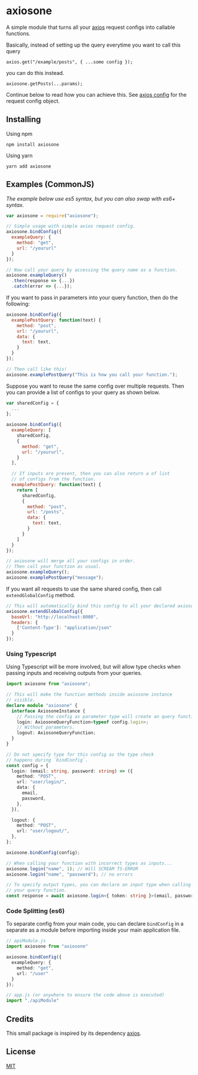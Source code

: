 # axiosone

A simple module that turns all your [axios](https://github.com/axios/axios) request configs into callable functions.

Basically, instead of setting up the query everytime you want to call this query

```
axios.get("/example/posts", { ...some config });
```

you can do this instead.

```
axiosone.getPosts(...params);
```
Continue below to read how you can achieve this. See [axios config](https://github.com/axios/axios/blob/dbc634cf700595845abc43604e1fb6cea903b97f/index.d.ts#L50) for the request config object.

## Installing

Using npm

`npm install axiosone`

Using yarn

`
yarn add axiosone
`

## Examples (CommonJS)

*The example below use es5 syntax, but you can also swap with es6+ syntax.*
```javascript
var axiosone = require("axiosone");

// Simple usage with simple axios request config.
axiosone.bindConfig({
  exampleQuery: {
    method: "get",
    url: "/yoururl"
  }
});

// Now call your query by accessing the query name as a function.
axiosone.exampleQuery()
  .then(response => {...})
  .catch(error => {...});
```

If you want to pass in parameters into your query function, then do the following:

```javascript
axiosone.bindConfig({
  examplePostQuery: function(text) {
    method: "post",
    url: "/yoururl",
    data: {
      text: text,
    }
  }
});

// Then call like this!
axiosone.examplePostQuery("This is how you call your function.");
```

Suppose you want to reuse the same config over multiple requests.
Then you can provide a list of configs to your query as shown below.

```javascript
var sharedConfig = {
  ...
};

axiosone.bindConfig({
  exampleQuery: [
    sharedConfig,
    {
      method: "get",
      url: "/yoururl",
    }
  ],

  // If inputs are present, then you can also return a of list
  // of configs from the function.
  examplePostQuery: function(text) {
    return [
      sharedConfig,
      {
        method: "post",
        url: "/posts",
        data: {
          text: text,
        }
      }
    ]
  }
});

// axiosone will merge all your configs in order.
// Then call your function as usual.
axiosone.exampleQuery();
axiosone.examplePostQuery("message");
```

If you want all requests to use the same shared config, then call `extendGlobalConfig` method.

```javascript
// This will automatically bind this config to all your declared axiosone functions.
axiosone.extendGlobalConfig({
  baseUrl: "http://localhost:8000",
  headers: {
    ['Content-Type']: "application/json"
  }
});
```

### Using Typescript

Using Typescript will be more involved, but will allow type checks when passing inputs and receiving outputs from
your queries.

```typescript
import axiosone from "axiosone";

// This will make the function methods inside axiosone instance
// visible.
declare module "axiosone" {
  interface AxiosoneInstance {
    // Passing the config as parameter type will create an query function with parameters.
    login: AxiosoneQueryFunction<typeof config.login>; 
    // Without parameters.
    logout: AxiosoneQueryFunction;
  }
}

// Do not specify type for this config as the type check
// happens during `bindConfig`.
const config = {
  login: (email: string, password: string) => ({
    method: "POST",
    url: "user/login/",
    data: {
      email,
      password,
    },
  }),

  logout: {
    method: "POST",
    url: "user/logout/",
  },
};

axiosone.bindConfig(config);

// When calling your function with incorrect types as inputs...
axiosone.login("name", 1); // Will SCREAM TS-ERROR
axiosone.login("name", "password"); // no errors

// To specify output types, you can declare an input type when calling
// your query function.
const response = await axiosone.login<{ token: string }>(email, password);
```
### Code Splitting (es6)

To separate config from your main code, you can declare `bindConfig` in a separate
as a module before importing inside your main application file.

```typescript
// apiModule.js
import axiosone from "axiosone"

axiosone.bindConfig({
  exampleQuery: {
    method: "get",
    url: "/user"
  }
});

// app.js (or anywhere to ensure the code above is executed)
import "./apiModule"
```

## Credits

This small package is inspired by its dependency [axios](https://github.com/axios/axios).

## License

[MIT](LICENSE)
